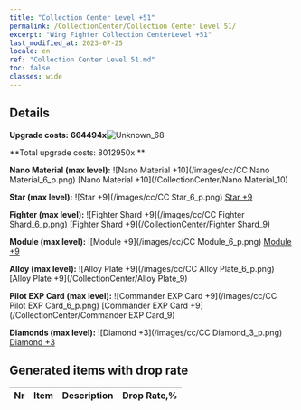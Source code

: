 ```yaml
---
title: "Collection Center Level +51"
permalink: /CollectionCenter/Collection Center Level 51/
excerpt: "Wing Fighter Collection CenterLevel +51"
last_modified_at: 2023-07-25
locale: en
ref: "Collection Center Level 51.md"
toc: false
classes: wide
---
```



## Details

 **Upgrade costs:** **664494x**![Unknown_68](/images/item/bh_img25_p.png)

 **Total upgrade costs: 8012950x **

 **Nano Material (max level):** ![Nano Material +10](/images/cc/CC Nano Material_6_p.png) [Nano Material +10](/CollectionCenter/Nano Material_10)

 **Star (max level):** ![Star +9](/images/cc/CC Star_6_p.png) [Star +9](/CollectionCenter/Star_9)

 **Fighter (max level):** ![Fighter Shard +9](/images/cc/CC Fighter Shard_6_p.png) [Fighter Shard +9](/CollectionCenter/Fighter Shard_9)

 **Module (max level):** ![Module +9](/images/cc/CC Module_6_p.png) [Module +9](/CollectionCenter/Module_9)

 **Alloy (max level):** ![Alloy Plate +9](/images/cc/CC Alloy Plate_6_p.png) [Alloy Plate +9](/CollectionCenter/Alloy Plate_9)

 **Pilot EXP Card (max level):** ![Commander EXP Card +9](/images/cc/CC Pilot EXP Card_6_p.png) [Commander EXP Card +9](/CollectionCenter/Commander EXP Card_9)

 **Diamonds (max level):** ![Diamond +3](/images/cc/CC Diamond_3_p.png) [Diamond +3](/CollectionCenter/Diamond_3)

## Generated items with drop rate

  |  Nr |     Item   |    Description   |  Drop Rate,% |
  |:----|:----------:|:-----------------|:-------------|

